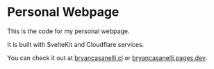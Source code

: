 # Personal Webpage

This is the code for my personal webpage.

It is built with SvelteKit and Cloudflare services.

You can check it out at [bryancasanelli.cl](https://bryancasanelli.cl) or [bryancasanelli.pages.dev](https://bryancasanelli.pages.dev).

